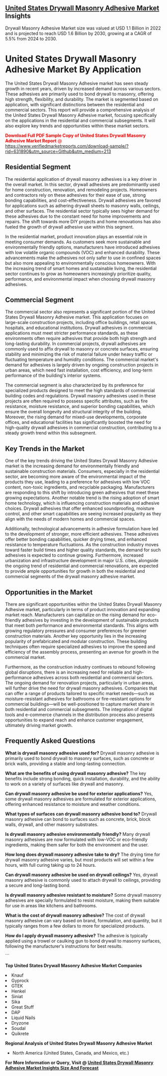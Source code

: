 <h2><a href="https://www.verifiedmarketreports.com/download-sample/?rid=631890&amp;utm_source=Github&amp;utm_medium=213" target="_blank">United States Drywall Masonry Adhesive Market</a> Insights</h2><p>Drywall Masonry Adhesive Market size was valued at USD 1.1 Billion in 2022 and is projected to reach USD 1.6 Billion by 2030, growing at a CAGR of 5.5% from 2024 to 2030.</p><p><h1>United States Drywall Masonry Adhesive Market By Application</h1><p>The United States Drywall Masonry Adhesive market has seen steady growth in recent years, driven by increased demand across various sectors. These adhesives are primarily used to bond drywall to masonry, offering high strength, flexibility, and durability. The market is segmented based on application, with significant distinctions between the residential and commercial sectors. This report will provide a comprehensive analysis of the United States Drywall Masonry Adhesive market, focusing specifically on the applications in the residential and commercial subsegments. It will also explore key trends and opportunities within these market sectors. <p><span class=""><span style="color: #ff0000;"><strong>Download Full PDF Sample Copy of United States Drywall Masonry Adhesive Market Report</strong> @ </span><a href="https://www.verifiedmarketreports.com/download-sample/?rid=631890&amp;utm_source=Github&amp;utm_medium=213" target="_blank">https://www.verifiedmarketreports.com/download-sample/?rid=631890&amp;utm_source=Github&amp;utm_medium=213</a></span></p></p><h2>Residential Segment</h2><p>The residential application of drywall masonry adhesives is a key driver in the overall market. In this sector, drywall adhesives are predominantly used for home construction, renovation, and remodeling projects. Homeowners and contractors rely on these adhesives for their ease of use, strong bonding capabilities, and cost-effectiveness. Drywall adhesives are favored for applications such as adhering drywall sheets to masonry walls, ceilings, and other surfaces. The residential sector typically sees higher demand for these adhesives due to the constant need for home improvements and repairs. The shift towards more DIY projects and home renovations has also fueled the growth of drywall adhesive use within this segment.</p><p>In the residential market, product innovation plays an essential role in meeting consumer demands. As customers seek more sustainable and environmentally friendly options, manufacturers have introduced adhesives with low volatile organic compounds (VOC) and enhanced durability. These advancements make the adhesives not only safer to use in confined spaces but also more appealing to environmentally conscious homeowners. With the increasing trend of smart homes and sustainable living, the residential sector continues to grow as homeowners increasingly prioritize quality, performance, and environmental impact when choosing drywall masonry adhesives.</p><h2>Commercial Segment</h2><p>The commercial sector also represents a significant portion of the United States Drywall Masonry Adhesive market. This application focuses on large-scale construction projects, including office buildings, retail spaces, hospitals, and educational institutions. Drywall adhesives in commercial applications must meet stricter performance standards, as these environments often require adhesives that provide both high strength and long-lasting durability. In commercial projects, drywall adhesives are commonly used to affix drywall to masonry or concrete surfaces, ensuring stability and minimizing the risk of material failure under heavy traffic or fluctuating temperature and humidity conditions. The commercial market's demand for adhesives is largely driven by ongoing construction projects in urban areas, which need fast installation, cost efficiency, and long-term performance of the building's interior systems.</p><p>The commercial segment is also characterized by its preference for specialized products designed to meet the high standards of commercial building codes and regulations. Drywall masonry adhesives used in these projects are often required to possess specific attributes, such as fire resistance, moisture resistance, and superior bonding capabilities, which ensure the overall longevity and structural integrity of the building. Moreover, the rising demand for mixed-use developments, corporate offices, and educational facilities has significantly boosted the need for high-quality drywall adhesives in commercial construction, contributing to a steady growth trend within this subsegment.</p><h2>Key Trends in the Market</h2><p>One of the key trends driving the United States Drywall Masonry Adhesive market is the increasing demand for environmentally friendly and sustainable construction materials. Consumers, especially in the residential sector, are becoming more aware of the environmental impact of the products they use, leading to a preference for adhesives with low VOC content, non-toxic ingredients, and recyclable packaging. Manufacturers are responding to this shift by introducing green adhesives that meet these growing expectations. Another notable trend is the rising adoption of smart home technology, which is influencing construction materials and adhesive choices. Drywall adhesives that offer enhanced soundproofing, moisture control, and other smart capabilities are seeing increased popularity as they align with the needs of modern homes and commercial spaces.</p><p>Additionally, technological advancements in adhesive formulation have led to the development of stronger, more efficient adhesives. These adhesives offer better bonding capabilities, quicker drying times, and enhanced resistance to temperature fluctuations. As the construction industry moves toward faster build times and higher quality standards, the demand for such adhesives is expected to continue growing. Furthermore, increased urbanization and infrastructure development in major U.S. cities, alongside the ongoing trend of residential and commercial renovations, are expected to provide ample opportunities for growth in both the residential and commercial segments of the drywall masonry adhesive market.</p><h2>Opportunities in the Market</h2><p>There are significant opportunities within the United States Drywall Masonry Adhesive market, particularly in terms of product innovation and expanding market reach. Manufacturers can capitalize on the rising demand for eco-friendly adhesives by investing in the development of sustainable products that meet both performance and environmental standards. This aligns with growing regulatory pressures and consumer preferences for greener construction materials. Another key opportunity lies in the increasing popularity of prefabricated and modular construction. These building techniques often require specialized adhesives to improve the speed and efficiency of the assembly process, presenting an avenue for growth in the commercial market.</p><p>Furthermore, as the construction industry continues to rebound following global disruptions, there is an increasing need for reliable and high-performance adhesives across both residential and commercial sectors. The ongoing demand for renovation projects, particularly in urban areas, will further drive the need for drywall masonry adhesives. Companies that can offer a range of products tailored to specific market needs—such as moisture-resistant adhesives for bathrooms or fire-resistant options for commercial buildings—will be well-positioned to capture market share in both residential and commercial subsegments. The integration of digital tools and e-commerce channels in the distribution process also presents opportunities to expand reach and enhance customer engagement, ultimately driving market growth.</p><h2>Frequently Asked Questions</h2><p><strong>What is drywall masonry adhesive used for?</strong> Drywall masonry adhesive is primarily used to bond drywall to masonry surfaces, such as concrete or brick walls, providing a stable and long-lasting connection.</p><p><strong>What are the benefits of using drywall masonry adhesive?</strong> The key benefits include strong bonding, quick installation, durability, and the ability to work on a variety of surfaces like drywall and masonry.</p><p><strong>Can drywall masonry adhesive be used for exterior applications?</strong> Yes, some drywall masonry adhesives are formulated for exterior applications, offering enhanced resistance to moisture and weather conditions.</p><p><strong>What types of surfaces can drywall masonry adhesive bond to?</strong> Drywall masonry adhesive can bond to surfaces such as concrete, brick, block walls, drywall, and other masonry substrates.</p><p><strong>Is drywall masonry adhesive environmentally friendly?</strong> Many drywall masonry adhesives are now formulated with low-VOC or eco-friendly ingredients, making them safer for both the environment and the user.</p><p><strong>How long does drywall masonry adhesive take to dry?</strong> The drying time for drywall masonry adhesive varies, but most products will set within a few hours, with full curing taking up to 24 hours.</p><p><strong>Can drywall masonry adhesive be used on drywall ceilings?</strong> Yes, drywall masonry adhesive is commonly used to attach drywall to ceilings, providing a secure and long-lasting bond.</p><p><strong>Is drywall masonry adhesive resistant to moisture?</strong> Some drywall masonry adhesives are specially formulated to resist moisture, making them suitable for use in areas like kitchens and bathrooms.</p><p><strong>What is the cost of drywall masonry adhesive?</strong> The cost of drywall masonry adhesive can vary based on brand, formulation, and quantity, but it typically ranges from a few dollars to more for specialized products.</p><p><strong>How do I apply drywall masonry adhesive?</strong> The adhesive is typically applied using a trowel or caulking gun to bond drywall to masonry surfaces, following the manufacturer's instructions for best results.</p>```</p><p><strong>Top United States Drywall Masonry Adhesive Market Companies</strong></p><div data-test-id=""><p><li>Knauf</li><li> Gyprock</li><li> GTEK</li><li> Henkel</li><li> Siniat</li><li> Sika</li><li> Great Stuff</li><li> DAP</li><li> Liquid Nails</li><li> Dryzone</li><li> Soudal</li><li> Quikrete</li></p><div><strong>Regional Analysis of&nbsp;United States Drywall Masonry Adhesive Market</strong></div><ul><li dir="ltr"><p dir="ltr">North America&nbsp;(United States, Canada, and Mexico, etc.)</p></li></ul><p><strong>For More Information or Query, Visit @&nbsp;</strong><strong><a href="https://www.verifiedmarketreports.com/product/drywall-masonry-adhesive-market/?utm_source=Github&amp;utm_medium=213" target="_blank">United States Drywall Masonry Adhesive Market Insights Size And Forecast</a></strong></p></div>
